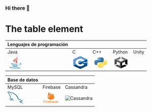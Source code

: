 

### Hi there 👋


<h1>The table element</h1>

| Lenguajes de programación  |         |                     |            |                         | 
|--------------|----------------------|----------------------|--------------|----------------------|
| Java         | C                     | C++                  |Python                |Unity        |
|<img src="https://raw.githubusercontent.com/devicons/devicon/master/icons/java/java-original.svg" alt="Java" width="50" height="40">| <img src="https://raw.githubusercontent.com/devicons/devicon/master/icons/cplusplus/cplusplus-original.svg" alt="C++" width="50" height="40">| <img src="https://raw.githubusercontent.com/devicons/devicon/master/icons/python/python-original.svg" alt="Python" width="50" height="40">| <img src="https://raw.githubusercontent.com/devicons/devicon/master/icons/unity/unity-original.svg" alt="Unity" width="50" height="40">|





| Base de datos |                      |                      |
|--------------|----------------------|----------------------|
| MySQL        | Firebase             | Cassandra            |
| <img src="https://raw.githubusercontent.com/devicons/devicon/master/icons/mysql/mysql-original.svg" alt="MySQL" width="50" height="40">|<img src="https://raw.githubusercontent.com/devicons/devicon/master/icons/firebase/firebase-plain-wordmark.svg" alt="Firebase" width="50" height="40"> | <img src="ruta/a/tu/imagen/cassandra.png" alt="Cassandra" width="40" height="40"> |
